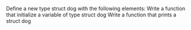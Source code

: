 Define a new type struct dog with the following elements:
Write a function that initialize a variable of type struct dog
Write a function that prints a struct dog
